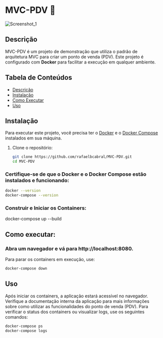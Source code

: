 # MVC-PDV 🧩
![Screenshot_1](https://github.com/user-attachments/assets/072fbfbd-4a7a-48d3-a602-03eb25158776)

## Descrição
MVC-PDV é um projeto de demonstração que utiliza o padrão de arquitetura MVC para criar um ponto de venda (PDV). Este projeto é configurado com <strong>Docker</strong> para facilitar a execução em qualquer ambiente.

## Tabela de Conteúdos
- [Descrição](#descrição)
- [Instalação](#instalação)
- [Como Executar](#como-executar)
- [Uso](#uso)


## Instalação

Para executar este projeto, você precisa ter o [Docker](https://www.docker.com/get-started) e o [Docker Compose](https://docs.docker.com/compose/install/) instalados em sua máquina.

1. Clone o repositório:
   ```bash
   git clone https://github.com/rafaelbcabral/MVC-PDV.git
   cd MVC-PDV
   
### Certifique-se de que o Docker e o Docker Compose estão instalados e funcionando:

   ```bash
docker --version
docker-compose --version
```
### Construir e Iniciar os Containers:
docker-compose up --build

## Como executar:
###  Abra um navegador e vá para http://localhost:8080.

Para parar os containers em execução, use:
```bash
docker-compose down
```

## Uso
Após iniciar os containers, a aplicação estará acessível no navegador. Verifique a documentação interna da aplicação para mais informações sobre como utilizar as funcionalidades do ponto de venda (PDV).
Para verificar o status dos containers ou visualizar logs, use os seguintes comandos:
 ```bash
docker-compose ps
docker-compose logs
```
